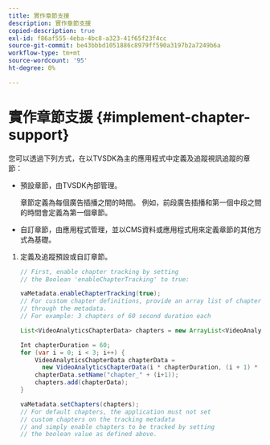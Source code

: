 ```yaml
---
title: 實作章節支援
description: 實作章節支援
copied-description: true
exl-id: f86af555-4eba-4bc8-a323-41f65f23f4cc
source-git-commit: be43bbbd1051886c8979ff590a3197b2a7249b6a
workflow-type: tm+mt
source-wordcount: '95'
ht-degree: 0%

---
```


# 實作章節支援 {#implement-chapter-support}

您可以透過下列方式，在以TVSDK為主的應用程式中定義及追蹤視訊追蹤的章節：

* 預設章節，由TVSDK內部管理。

   章節定義為每個廣告插播之間的時間。 例如，前段廣告插播和第一個中段之間的時間會定義為第一個章節。
* 自訂章節，由應用程式管理，並以CMS資料或應用程式用來定義章節的其他方式為基礎。

1. 定義及追蹤預設或自訂章節。

   ```java
   // First, enable chapter tracking by setting  
   // the Boolean 'enableChapterTracking' to true: 
   
   vaMetadata.enableChapterTracking(true); 
   // For custom chapter definitions, provide an array list of chapters  
   // through the metadata. 
   // For example: 3 chapters of 60 second duration each 
   
   List<VideoAnalyticsChapterData> chapters = new ArrayList<VideoAnalyticsChapterData>(); 
   
   Int chapterDuration = 60; 
   for (var i = 0; i < 3; i++) { 
       VideoAnalyticsChapterData chapterData =  
         new VideoAnalyticsChapterData(i * chapterDuration, (i + 1) * chapterDuration);  
       chapterData.setName("chapter_" + (i+1)); 
       chapters.add(chapterData); 
   } 
   
   vaMetadata.setChapters(chapters); 
   // For default chapters, the application must not set  
   // custom chapters on the tracking metadata 
   // and simply enable chapters to be tracked by setting  
   // the boolean value as defined above.
   ```
